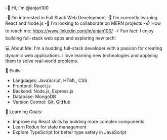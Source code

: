 -👋 Hi, I’m @anjan100

-👀 I’m interested in Full Stack Web Development
-🌱 I’m currently learning React and Node.js
-💞️ I’m looking to collaborate on MERN projects
-📫 How to reach me: https://www.linkedin.com/in/anjan100/
-⚡ Fun fact: I enjoy building full-stack web apps and exploring new tech!

💻 About Me:
I'm a budding full-stack developer with a passion for creating dynamic web applications. I love learning new technologies and applying them to solve real-world problems.

🔧 Skills:
- Languages: JavaScript, HTML, CSS
- Frontend: React.js
- Backend: Node.js, Express.js
- Database: MongoDB
- Version Control: Git, GitHub
  
🎯 Learning Goals:
- Improve my React skills by building more complex components
- Learn Redux for state management
- Explore TypeScript for better type safety in JavaScript





<!---
anjan100/anjan100 is a ✨ special ✨ repository because its `README.md` (this file) appears on your GitHub profile.
You can click the Preview link to take a look at your changes.
--->
